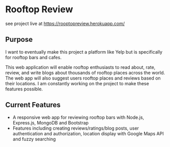 # Rooftop Review

see project live at https://rooptopreview.herokuapp.com/

## Purpose
<p> I want to eventually make this project a platform like Yelp but is specifically for rooftop bars and cafes. </p>
<p>This web application will enable rooftop enthusiasts to read about, rate, review, and write blogs about thousands of rooftop places across the world. The web app will also suggest users rooftop places and reviews based on their locations. I am constantly working on the project to make these features possible. </p>

## Current Features
<ul>
  
  <li>A responsive web app for reviewing rooftop bars with Node.js, Express.js, MongoDB and Bootstrap</li>
  <li>Features including creating reviews/ratings/blog posts, user authentication and authorization,
location display with Google Maps API and fuzzy searching</li>

</ul>

